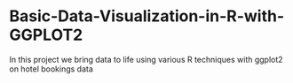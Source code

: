 # Basic-Data-Visualization-in-R-with-GGPLOT2
In this project we bring data to life using various R techniques with ggplot2 on hotel bookings data
